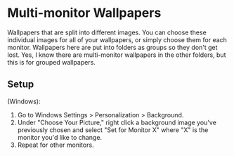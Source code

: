 # Multi-monitor Wallpapers
Wallpapers that are split into different images. You can choose these individual images for all of your wallpapers, or simply choose them for each monitor.
Wallpapers here are put into folders as groups so they don't get lost.
Yes, I know there are multi-monitor wallpapers in the other folders, but this is for grouped wallpapers.

## Setup
(Windows):
1. Go to Windows Settings > Personalization > Background.
2. Under "Choose Your Picture," right click a background image you've previously chosen and select "Set for Monitor X" where "X" is the monitor you'd like to change.
3. Repeat for other monitors.
